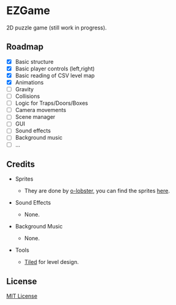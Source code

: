 # EZGame

2D puzzle game (still work in progress).

## Roadmap

- [x] Basic structure
- [x] Basic player controls (left,right)
- [x] Basic reading of CSV level map
- [x] Animations
- [ ] Gravity
- [ ] Collisions
- [ ] Logic for Traps/Doors/Boxes
- [ ] Camera movements
- [ ] Scene manager
- [ ] GUI
- [ ] Sound effects
- [ ] Background music
- [ ] ...

## Credits

- Sprites
  - They are done by [o-lobster](https://o-lobster.itch.io/),
  you can find the sprites [here](https://o-lobster.itch.io/platformmetroidvania-pixel-art-asset-pack).
    
- Sound Effects
  - None.
  
- Background Music
  - None.
  
- Tools
  - [Tiled](https://www.mapeditor.org/) for level design.

## License

[MIT License](https://github.com/m5tfi/ezgame/blob/main/LICENSE)
